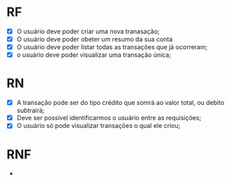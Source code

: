 # RF 

- [X] O usuário deve poder criar uma nova tranasação;
- [X] O usuário deve poder obeter um resumo da sua conta
- [X] O usuário deve poder listar todas as transações que já ocorreram; 
- [X] o usuário deve poder visualizar uma transação única;
# RN

- [X] A transação pode ser do tipo crédito que somrá ao valor total, ou debito subtrairá;
- [X] Deve ser possível identificarmos o usuário entre as requisições;
- [X] O usuário só pode visualizar transações o qual ele criou; 
# RNF 

- 
